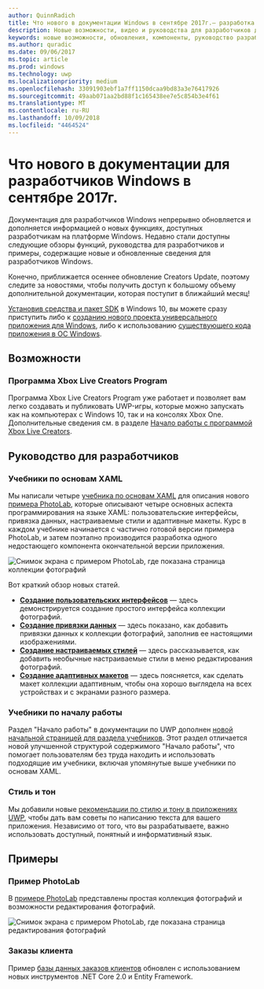 ```yaml
---
author: QuinnRadich
title: Что нового в документации Windows в сентябре 2017г.— разработка приложений UWP
description: Новые возможности, видео и руководства для разработчиков добавлены в документацию для разработчиков Windows 10 в сентябре 2017г
keywords: новые возможности, обновления, компоненты, руководство разработчика, Windows 10, 1709
ms.author: quradic
ms.date: 09/06/2017
ms.topic: article
ms.prod: windows
ms.technology: uwp
ms.localizationpriority: medium
ms.openlocfilehash: 33091903ebf1a7ff1150dcaa9bd83a3e76417926
ms.sourcegitcommit: 49aab071aa2bd88f1c165438ee7e5c854b3e4f61
ms.translationtype: MT
ms.contentlocale: ru-RU
ms.lasthandoff: 10/09/2018
ms.locfileid: "4464524"
---
```

# <a name="whats-new-in-the-windows-developer-docs-in-september-2017"></a>Что нового в документации для разработчиков Windows в сентябре 2017г.

Документация для разработчиков Windows непрерывно обновляется и дополняется информацией о новых функциях, доступных разработчикам на платформе Windows. Недавно стали доступны следующие обзоры функций, руководства для разработчиков и примеры, содержащие новые и обновленные сведения для разработчиков Windows.

Конечно, приближается осеннее обновление Creators Update, поэтому следите за новостями, чтобы получить доступ к большому объему дополнительной документации, которая поступит в ближайший месяц!

[Установив средства и пакет SDK](http://go.microsoft.com/fwlink/?LinkId=821431) в Windows 10, вы можете сразу приступить либо к [созданию нового проекта универсального приложения для Windows](../get-started/your-first-app.md), либо к использованию [существующего кода приложения в ОС Windows](../porting/index.md).

## <a name="features"></a>Возможности

### <a name="xbox-live-creators-program"></a>Программа Xbox Live Creators Program

Программа Xbox Live Creators Program уже работает и позволяет вам легко создавать и публиковать UWP-игры, которые можно запускать как на компьютерах с Windows 10, так и на консолях Xbox One. Дополнительные сведения см. в разделе [Начало работы с программой Xbox Live Creators](../xbox-live/get-started-with-creators/get-started-with-xbox-live-creators.md).

## <a name="developer-guidance"></a>Руководство для разработчиков

### <a name="xaml-basics-tutorials"></a>Учебники по основам XAML

Мы написали четыре [учебника по основам XAML](https://docs.microsoft.com/en-us/windows/uwp/get-started/xaml-basics-intro) для описания нового [примера PhotoLab](https://github.com/Microsoft/Windows-appsample-photo-lab), которые описывают четыре основных аспекта программирования на языке XAML: пользовательские интерфейсы, привязка данных, настраиваемые стили и адаптивные макеты. Курс в каждом учебнике начинается с частично готовой версии примера PhotoLab, и затем поэтапно производится разработка одного недостающего компонента окончательной версии приложения. 

![Снимок экрана с примером PhotoLab, где показана страница коллекции фотографий](images/PhotoLab-gallery-page.png)  

Вот краткий обзор новых статей.

+ [**Создание пользовательских интерфейсов**](https://docs.microsoft.com/en-us/windows/uwp/get-started/xaml-basics-ui) — здесь демонстрируется создание простого интерфейса коллекции фотографий.
+ [**Создание привязки данных**](https://docs.microsoft.com/en-us/windows/uwp/get-started/xaml-basics-data-binding) — здесь показано, как добавить привязки данных к коллекции фотографий, заполнив ее настоящими изображениями.
+ [**Создание настраиваемых стилей**](https://docs.microsoft.com/en-us/windows/uwp/get-started/xaml-basics-style) — здесь рассказывается, как добавить необычные настраиваемые стили в меню редактирования фотографий.
+ [**Создание адаптивных макетов**](https://docs.microsoft.com/en-us/windows/uwp/get-started/xaml-basics-adaptive-layout) — здесь поясняется, как сделать макет коллекции адаптивным, чтобы она хорошо выглядела на всех устройствах и с экранами разного размера.

### <a name="get-started-tutorials"></a>Учебники по началу работы

Раздел "Начало работы" в документации по UWP дополнен [новой начальной страницей для раздела учебников](https://docs.microsoft.com/windows/uwp/get-started/create-uwp-apps). Этот раздел отличается новой улучшенной структурой содержимого "Начало работы", что помогает пользователям без труда находить и использовать подходящие им учебники, включая упомянутые выше учебники по основам XAML.

### <a name="voice-and-tone"></a>Стиль и тон

Мы добавили новые [рекомендации по стилю и тону в приложениях UWP](https://docs.microsoft.com/windows/uwp/in-app-help/voice-and-tone), чтобы дать вам советы по написанию текста для вашего приложения. Независимо от того, что вы разрабатываете, важно использовать доступный, понятный и информативный язык.

## <a name="samples"></a>Примеры

### <a name="photolab-sample"></a>Пример PhotoLab

В [примере PhotoLab](https://github.com/Microsoft/windows-appsample-photo-lab) представлены простая коллекция фотографий и возможности редактирования фотографий.

![Снимок экрана с примером PhotoLab, где показана страница редактирования фотографий](images/PhotoLab-editing-page.png)  

### <a name="customer-orders"></a>Заказы клиента

Пример [базы данных заказов клиентов](https://github.com/Microsoft/Windows-appsample-customers-orders-database) обновлен с использованием новых инструментов .NET Core 2.0 и Entity Framework.